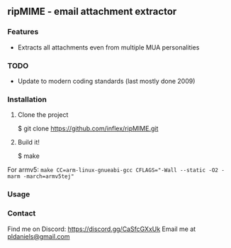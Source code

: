 ## ripMIME - email attachment extractor


### Features

- Extracts all attachments even from multiple MUA personalities 


### TODO

- Update to modern coding standards (last mostly done 2009)


### Installation

1. Clone the project

    $ git clone https://github.com/inflex/ripMIME.git

2. Build it!

    $ make

For armv5: `make CC=arm-linux-gnueabi-gcc CFLAGS="-Wall --static -O2 -marm -march=armv5tej"`

### Usage

### Contact

Find me on Discord: https://discord.gg/CaSfcGXxUk
Email me at pldaniels@gmail.com

